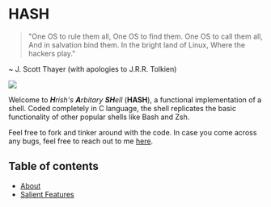 # HASH

> "One OS to rule them all,
> One OS to find them.
> One OS to call them all,
> And in salvation bind them.
> In the bright land of Linux,
> Where the hackers play."

~ J. Scott Thayer (with apologies to J.R.R. Tolkien)

<img src="https://cdn.discordapp.com/attachments/880398206817685514/888392812696076348/unknown.png">

Welcome to ***H**rish's **A**rbitary **SH**ell* (**HASH**), a functional implementation of a shell. Coded completely in C language, the shell replicates the basic functionality of other popular shells like Bash and Zsh.

Feel free to fork and tinker around with the code. In case you come across any bugs, feel free to reach out to me [here](mailto:hrishi.narayanan@research.iiit.ac.in). 

## Table of contents
- [About](#About)
- [Salient Features](#Salient-features)


